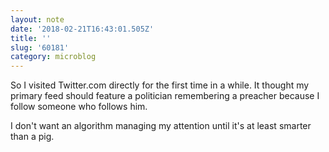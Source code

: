 ```yaml
---
layout: note
date: '2018-02-21T16:43:01.505Z'
title: ''
slug: '60181'
category: microblog
---
```

So I visited Twitter.com directly for the first time in a while. It thought my primary feed should feature a politician remembering a preacher because I follow someone who follows him.

I don&#39;t want an algorithm managing my attention until it&#39;s at least smarter than a pig.

